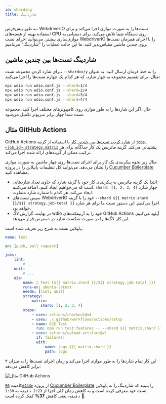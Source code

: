 ```yaml
---
id: sharding
title: شاردینگ
---
```


به طور پیش‌فرض، WebdriverIO تست‌ها را به صورت موازی اجرا می‌کند و برای استفاده بهینه از هسته‌های CPU روی دستگاه شما تلاش می‌کند. برای دستیابی به موازی‌سازی بیشتر، می‌توانید اجرای تست WebdriverIO را با اجرای همزمان تست‌ها روی چندین ماشین مقیاس‌پذیر کنید. ما این حالت عملیات را "شاردینگ" می‌نامیم.

## شاردینگ تست‌ها بین چندین ماشین

برای شارد کردن مجموعه تست، `--shard=x/y` را به خط فرمان ارسال کنید. به عنوان مثال، برای تقسیم مجموعه به چهار شارد، که هر کدام یک چهارم تست‌ها را اجرا می‌کنند:

```sh
npx wdio run wdio.conf.js --shard=1/4
npx wdio run wdio.conf.js --shard=2/4
npx wdio run wdio.conf.js --shard=3/4
npx wdio run wdio.conf.js --shard=4/4
```

حال، اگر این شاردها را به طور موازی روی کامپیوترهای مختلف اجرا کنید، مجموعه تست شما چهار برابر سریع‌تر تکمیل می‌شود.

## مثال GitHub Actions

GitHub Actions از [شارد کردن تست‌ها بین چندین کار](https://docs.github.com/en/actions/using-jobs/using-a-matrix-for-your-jobs) با استفاده از گزینه [`jobs.<job_id>.strategy.matrix`](https://docs.github.com/en/actions/using-workflows/workflow-syntax-for-github-actions#jobsjob_idstrategymatrix) پشتیبانی می‌کند. گزینه ماتریس یک کار جداگانه برای هر ترکیب ممکن از گزینه‌های ارائه شده اجرا می‌کند.

مثال زیر نحوه پیکربندی یک کار برای اجرای تست‌ها روی چهار ماشین به صورت موازی را نشان می‌دهد. می‌توانید کل تنظیمات پایپلاین را در پروژه [Cucumber Boilerplate](https://github.com/webdriverio/cucumber-boilerplate/blob/main/.github/workflows/test.yaml) مشاهده کنید.

-   ابتدا یک گزینه ماتریس به پیکربندی کار خود با گزینه شارد که حاوی تعداد شاردهایی است که می‌خواهیم ایجاد کنیم، اضافه می‌کنیم. `shard: [1, 2, 3, 4]` چهار شارد ایجاد می‌کند، هر کدام با شماره شارد متفاوت.
-   سپس تست‌های WebdriverIO خود را با گزینه `--shard ${{ matrix.shard }}/${{ strategy.job-total }}` اجرا می‌کنیم. این دستور تست ما برای هر شارد خواهد بود.
-   در نهایت، گزارش لاگ wdio خود را به آرتیفکت‌های GitHub Actions آپلود می‌کنیم. این کار لاگ‌ها را در صورت شکست شارد در دسترس قرار می‌دهد.

پایپلاین تست به شرح زیر تعریف شده است:

```yaml title=.github/workflows/test.yaml
name: Test

on: [push, pull_request]

jobs:
    lint:
        # ...
    unit:
        # ...
    e2e:
        name: 🧪 Test (${{ matrix.shard }}/${{ strategy.job-total }})
        runs-on: ubuntu-latest
        needs: [lint, unit]
        strategy:
            matrix:
                shard: [1, 2, 3, 4]
        steps:
            - uses: actions/checkout@v4
            - uses: ./.github/workflows/actions/setup
            - name: E2E Test
              run: npm run test:features -- --shard ${{ matrix.shard }}/${{ strategy.job-total }}
            - uses: actions/upload-artifact@v1
              if: failure()
              with:
                  name: logs-${{ matrix.shard }}
                  path: logs
```

این کار تمام شاردها را به طور موازی اجرا می‌کند و زمان اجرای تست‌ها را به میزان ۴ برابر کاهش می‌دهد:

![مثال GitHub Actions](/img/sharding.png "مثال GitHub Actions")

کامیت [`96d444e`](https://github.com/webdriverio/cucumber-boilerplate/commit/96d444ea23919389682b9b1c9408ed91c452c7f8) از پروژه [Cucumber Boilerplate](https://github.com/webdriverio/cucumber-boilerplate) را ببینید که شاردینگ را به پایپلاین تست خود معرفی کرده است و به کاهش زمان کلی اجرا از `2:23 دقیقه` به `1:30 دقیقه`، یعنی کاهش __37%__ کمک کرده است 🎉.